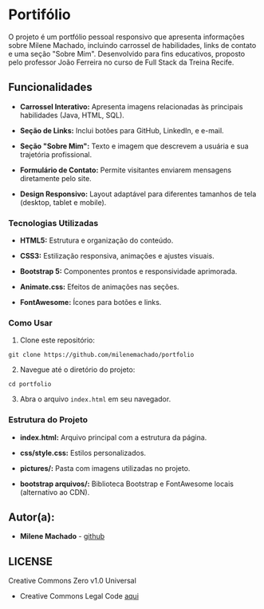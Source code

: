 # Portifólio
O projeto é um portfólio pessoal responsivo que apresenta informações sobre Milene Machado, incluindo carrossel de habilidades, links de contato e uma seção "Sobre Mim". 
Desenvolvido para fins educativos, proposto pelo professor João Ferreira no curso de Full Stack da Treina Recife. 

## Funcionalidades 

- **Carrossel Interativo:** Apresenta imagens relacionadas às principais habilidades (Java, HTML, SQL).

- **Seção de Links:** Inclui botões para GitHub, LinkedIn, e e-mail.

- **Seção "Sobre Mim":** Texto e imagem que descrevem a usuária e sua trajetória profissional.

- **Formulário de Contato:** Permite visitantes enviarem mensagens diretamente pelo site.

- **Design Responsivo:** Layout adaptável para diferentes tamanhos de tela (desktop, tablet e mobile).

### Tecnologias Utilizadas

- **HTML5:** Estrutura e organização do conteúdo.

- **CSS3:** Estilização responsiva, animações e ajustes visuais.

- **Bootstrap 5:** Componentes prontos e responsividade aprimorada.

- **Animate.css:** Efeitos de animações nas seções.

- **FontAwesome:** Ícones para botões e links.

 ### Como Usar

1. Clone este repositório:
```
git clone https://github.com/milenemachado/portfolio
```
2. Navegue até o diretório do projeto:
```
cd portfolio
```
3. Abra o arquivo `index.html` em seu navegador.

### Estrutura do Projeto

- **index.html:** Arquivo principal com a estrutura da página.

- **css/style.css:** Estilos personalizados.

- **pictures/:** Pasta com imagens utilizadas no projeto.

- **bootstrap arquivos/:** Biblioteca Bootstrap e FontAwesome locais (alternativo ao CDN).

## Autor(a):

- **Milene Machado** - [github](https://github.com/milenemachado)

## LICENSE

Creative Commons Zero v1.0 Universal
- Creative Commons Legal Code [aqui](https://github.com/milenemachado/Portiflio-FrontEnd/blob/main/LICENSE)
